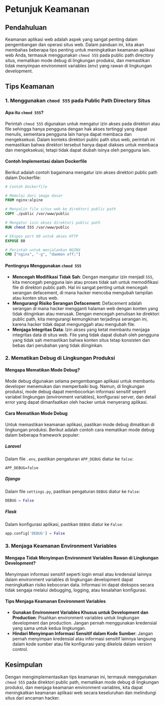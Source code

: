 # Petunjuk Keamanan

## Pendahuluan
Keamanan aplikasi web adalah aspek yang sangat penting dalam pengembangan dan operasi situs web. Dalam panduan ini, kita akan membahas beberapa tips penting untuk meningkatkan keamanan aplikasi web Anda, termasuk menggunakan `chmod 555` pada public path directory situs, mematikan mode debug di lingkungan produksi, dan memastikan tidak menyimpan environment variables (env) yang rawan di lingkungan development.

## Tips Keamanan

### 1. Menggunakan `chmod 555` pada Public Path Directory Situs
#### Apa itu `chmod 555`?
Perintah `chmod 555` digunakan untuk mengatur izin akses pada direktori atau file sehingga hanya pengguna dengan hak akses tertinggi yang dapat menulis, sementara pengguna lain hanya dapat membaca dan mengeksekusi. Dalam konteks direktori public path situs web, perintah ini memastikan bahwa direktori tersebut hanya dapat diakses untuk membaca dan mengeksekusi, tetapi tidak dapat diubah isinya oleh pengguna lain.

#### Contoh Implementasi dalam Dockerfile
Berikut adalah contoh bagaimana mengatur izin akses direktori public path dalam Dockerfile:

```Dockerfile
# Contoh Dockerfile

# Memulai dari image dasar
FROM nginx:alpine

# Menyalin file situs web ke direktori public path
COPY ./public /var/www/public

# Mengatur izin akses direktori public path
RUN chmod 555 /var/www/public

# Ekspos port 80 untuk akses HTTP
EXPOSE 80

# Perintah untuk menjalankan NGINX
CMD ["nginx", "-g", "daemon off;"]
```

#### Pentingnya Menggunakan `chmod 555`
- **Mencegah Modifikasi Tidak Sah**: Dengan mengatur izin menjadi `555`, kita mencegah pengguna lain atau proses tidak sah untuk memodifikasi file di direktori public path. Hal ini sangat penting untuk mencegah serangan defacement, di mana hacker mencoba mengubah tampilan atau konten situs web.
- **Mengurangi Risiko Serangan Defacement**: Defacement adalah serangan di mana hacker mengganti halaman web dengan konten yang tidak diinginkan atau merusak. Dengan mencegah penulisan ke direktori public path, kita mengurangi kemungkinan terjadinya serangan ini, karena hacker tidak dapat mengunggah atau mengubah file.
- **Menjaga Integritas Data**: Izin akses yang ketat membantu menjaga integritas data di situs web. File yang tidak dapat diubah oleh pengguna yang tidak sah memastikan bahwa konten situs tetap konsisten dan bebas dari perubahan yang tidak diinginkan.

### 2. Mematikan Debug di Lingkungan Produksi
#### Mengapa Mematikan Mode Debug?
Mode debug digunakan selama pengembangan aplikasi untuk membantu developer menemukan dan memperbaiki bug. Namun, di lingkungan produksi, mode debug dapat membocorkan informasi sensitif seperti variabel lingkungan (environment variables), konfigurasi server, dan detail error yang dapat dimanfaatkan oleh hacker untuk menyerang aplikasi.

#### Cara Mematikan Mode Debug
Untuk memastikan keamanan aplikasi, pastikan mode debug dimatikan di lingkungan produksi. Berikut adalah contoh cara mematikan mode debug dalam beberapa framework populer:

##### Laravel
Dalam file `.env`, pastikan pengaturan `APP_DEBUG` diatur ke `false`:
```env
APP_DEBUG=false
```

##### Django
Dalam file `settings.py`, pastikan pengaturan `DEBUG` diatur ke `False`:
```python
DEBUG = False
```

##### Flask
Dalam konfigurasi aplikasi, pastikan `DEBUG` diatur ke `False`:
```python
app.config['DEBUG'] = False
```

### 3. Menjaga Keamanan Environment Variables
#### Mengapa Tidak Menyimpan Environment Variables Rawan di Lingkungan Development?
Menyimpan informasi sensitif seperti login email atau kredensial lainnya dalam environment variables di lingkungan development dapat meningkatkan risiko kebocoran data. Informasi ini dapat diekspos secara tidak sengaja melalui debugging, logging, atau kesalahan konfigurasi.

#### Tips Menjaga Keamanan Environment Variables
- **Gunakan Environment Variables Khusus untuk Development dan Production**: Pisahkan environment variables untuk lingkungan development dan production. Jangan pernah menggunakan kredensial yang sama untuk kedua lingkungan.
- **Hindari Menyimpan Informasi Sensitif dalam Kode Sumber**: Jangan pernah menyimpan kredensial atau informasi sensitif lainnya langsung dalam kode sumber atau file konfigurasi yang dikelola dalam version control.

## Kesimpulan
Dengan mengimplementasikan tips keamanan ini, termasuk menggunakan `chmod 555` pada direktori public path, mematikan mode debug di lingkungan produksi, dan menjaga keamanan environment variables, kita dapat meningkatkan keamanan aplikasi web secara keseluruhan dan melindungi situs dari ancaman hacker.
